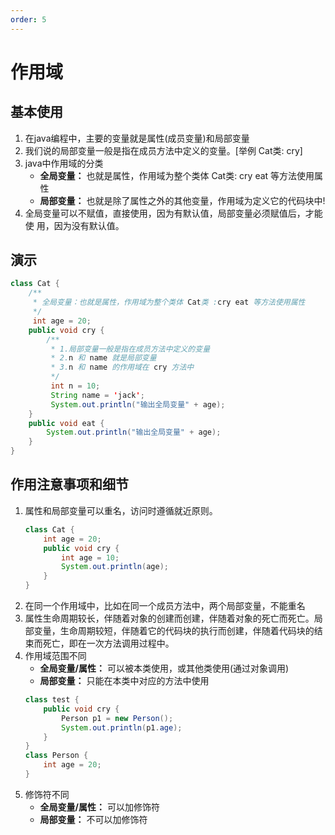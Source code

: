 ```yaml
---
order: 5
---
```

# 作用域
<!-- more -->

## 基本使用
1. 在java编程中，主要的变量就是属性(成员变量)和局部变量
2. 我们说的局部变量一般是指在成员方法中定义的变量。[举例 Cat类: cry]
3. java中作用域的分类
    - **全局变量：** 也就是属性，作用域为整个类体 Cat类: cry eat 等方法使用属性
    - **局部变量：** 也就是除了属性之外的其他变量，作用域为定义它的代码块中!
4. 全局变量可以不赋值，直接使用，因为有默认值，局部变量必须赋值后，才能使
用，因为没有默认值。

## 演示
```java
class Cat {
    /**
     * 全局变量：也就是属性，作用域为整个类体 Cat类 :cry eat 等方法使用属性
     */
     int age = 20;
    public void cry {
        /**
         * 1.局部变量一般是指在成员方法中定义的变量
         * 2.n 和 name 就是局部变量
         * 3.n 和 name 的作用域在 cry 方法中
         */
         int n = 10;
         String name = 'jack';
         System.out.println("输出全局变量" + age);
    }
    public void eat {
        System.out.println("输出全局变量" + age);
    }
}
```
## 作用注意事项和细节
1. 属性和局部变量可以重名，访问时遵循就近原则。
    ```java
    class Cat {
        int age = 20;
        public void cry {
            int age = 10;
            System.out.println(age);
        }
    }
    ```
2. 在同一个作用域中，比如在同一个成员方法中，两个局部变量，不能重名
3. 属性生命周期较长，伴随着对象的创建而创建，伴随着对象的死亡而死亡。局部变量，生命周期较短，伴随着它的代码块的执行而创建，伴随着代码块的结束而死亡，即在一次方法调用过程中。
4. 作用域范围不同
    - **全局变量/属性：** 可以被本类使用，或其他类使用(通过对象调用)
    - **局部变量：** 只能在本类中对应的方法中使用
    ```java
    class test {
        public void cry {
            Person p1 = new Person();
            System.out.println(p1.age);
        }
    }
    class Person {
        int age = 20;
    }
    ```
5. 修饰符不同
    - **全局变量/属性：** 可以加修饰符
    - **局部变量：** 不可以加修饰符